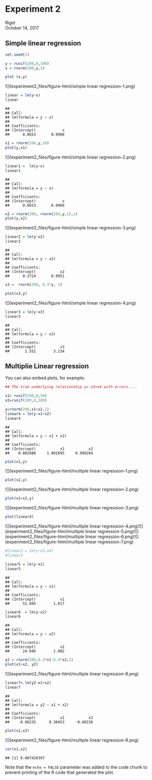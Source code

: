 # Experiment 2
Rigel  
October 14, 2017  



## Simple linear regression

```r
set.seed(1)

y = runif(200,0,100)
x = rnorm(200,y,1)

plot (x,y)
```

![](experiment2_files/figure-html/simple linear regression-1.png)<!-- -->

```r
linear = lm(y~x)
linear
```

```
## 
## Call:
## lm(formula = y ~ x)
## 
## Coefficients:
## (Intercept)            x  
##      0.0653       0.9988
```

```r
x1 = rnorm(200,y,10)
plot(y,x1)
```

![](experiment2_files/figure-html/simple linear regression-2.png)<!-- -->

```r
linear1 =  lm(y~x)
linear1
```

```
## 
## Call:
## lm(formula = y ~ x)
## 
## Coefficients:
## (Intercept)            x  
##      0.0653       0.9988
```

```r
x2 = rnorm(200, rnorm(200,y,1),1)
plot(y,x2)
```

![](experiment2_files/figure-html/simple linear regression-3.png)<!-- -->

```r
linear2 = lm(y~x2)
linear2
```

```
## 
## Call:
## lm(formula = y ~ x2)
## 
## Coefficients:
## (Intercept)           x2  
##      0.3724       0.9951
```

```r
x3 =  rnorm(200, 0.3*y, 1)

plot(x3,y)
```

![](experiment2_files/figure-html/simple linear regression-4.png)<!-- -->

```r
linear3 = lm(y~x3)
linear3
```

```
## 
## Call:
## lm(formula = y ~ x3)
## 
## Coefficients:
## (Intercept)           x3  
##       1.551        3.234
```

## Multiplie Linear regression

You can also embed plots, for example:


```r
## The true underlying relationship y= x3+x4 with errors....

x1= runif(200,0,50)
x2=runif(200,0,100)

y=rnorm(200,x1+x2,1)
linear4 = lm(y~x1+x2)
linear4
```

```
## 
## Call:
## lm(formula = y ~ x1 + x2)
## 
## Coefficients:
## (Intercept)           x1           x2  
##    0.002888     1.001695     0.998284
```

```r
plot(x1,y)
```

![](experiment2_files/figure-html/multiple linear regression-1.png)<!-- -->

```r
plot(x2,y)
```

![](experiment2_files/figure-html/multiple linear regression-2.png)<!-- -->

```r
plot(x1+x2,y)
```

![](experiment2_files/figure-html/multiple linear regression-3.png)<!-- -->

```r
plot(linear4)
```

![](experiment2_files/figure-html/multiple linear regression-4.png)<!-- -->![](experiment2_files/figure-html/multiple linear regression-5.png)<!-- -->![](experiment2_files/figure-html/multiple linear regression-6.png)<!-- -->![](experiment2_files/figure-html/multiple linear regression-7.png)<!-- -->

```r
#linear3 = lm(y~x3,x4)
#linear3

linear5 = lm(y~x1)
linear5
```

```
## 
## Call:
## lm(formula = y ~ x1)
## 
## Coefficients:
## (Intercept)           x1  
##      52.895        1.017
```

```r
linear6  = lm(y~x2)
linear6
```

```
## 
## Call:
## lm(formula = y ~ x2)
## 
## Coefficients:
## (Intercept)           x2  
##      24.046        1.002
```

```r
y2 = rnorm(200,0.3*x1-0.4*x2,1)
plot(x1+x2, y2)
```

![](experiment2_files/figure-html/multiple linear regression-8.png)<!-- -->

```r
linear7= lm(y2~x1+x2)
linear7
```

```
## 
## Call:
## lm(formula = y2 ~ x1 + x2)
## 
## Coefficients:
## (Intercept)           x1           x2  
##    -0.08235      0.30453     -0.40158
```

```r
plot(x1,x2)
```

![](experiment2_files/figure-html/multiple linear regression-9.png)<!-- -->

```r
cor(x1,x2)
```

```
## [1] 0.007420397
```

Note that the `echo = FALSE` parameter was added to the code chunk to prevent printing of the R code that generated the plot.
